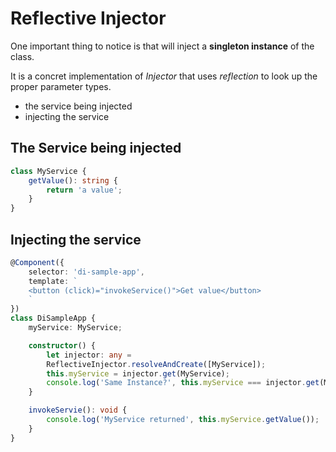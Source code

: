 # Reflective Injector

One important thing to notice is that will inject a **singleton instance** of the class.

It is a concret implementation of *Injector* that uses *reflection* to look up the proper parameter types.

+ the service being injected
+ injecting the service

## The Service being injected

```typescript
class MyService {
    getValue(): string {
        return 'a value';
    }
}
```

## Injecting the service

```typescript
@Component({
    selector: 'di-sample-app',
    template: `
    <button (click)="invokeService()">Get value</button>
    `
})
class DiSampleApp {
    myService: MyService;

    constructor() {
        let injector: any = 
        ReflectiveInjector.resolveAndCreate([MyService]);
        this.myService = injector.get(MyService);
        console.log('Same Instance?', this.myService === injector.get(MyService));
    }

    invokeServie(): void {
        console.log('MyService returned', this.myService.getValue());
    }
}
```